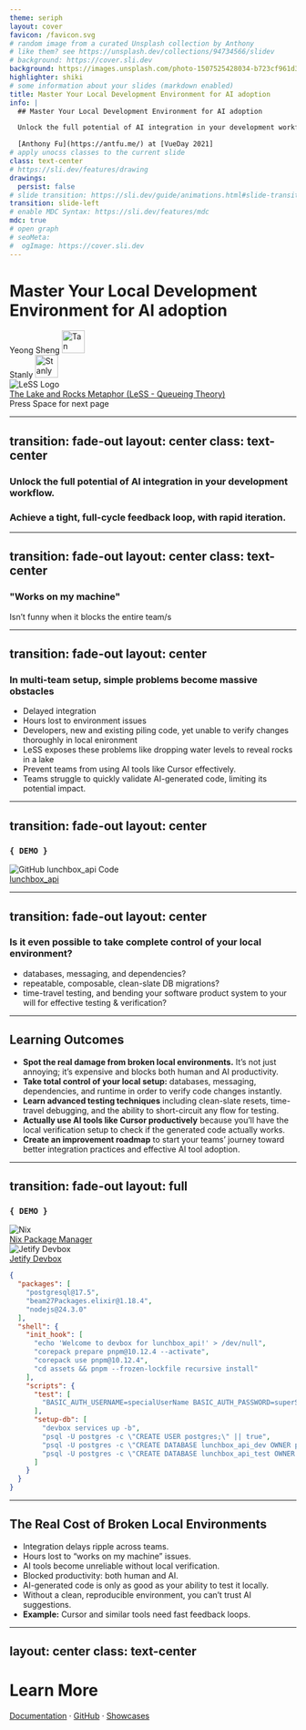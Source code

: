 ```yaml
---
theme: seriph
layout: cover
favicon: /favicon.svg
# random image from a curated Unsplash collection by Anthony
# like them? see https://unsplash.dev/collections/94734566/slidev
# background: https://cover.sli.dev
background: https://images.unsplash.com/photo-1507525428034-b723cf961d3e
highlighter: shiki
# some information about your slides (markdown enabled)
title: Master Your Local Development Environment for AI adoption
info: |
  ## Master Your Local Development Environment for AI adoption

  Unlock the full potential of AI integration in your development workflow by establishing a robust local environment. Achieve a tight, full-cycle feedback loop, with rapid iteration.

  [Anthony Fu](https://antfu.me/) at [VueDay 2021]
# apply unocss classes to the current slide
class: text-center
# https://sli.dev/features/drawing
drawings:
  persist: false
# slide transition: https://sli.dev/guide/animations.html#slide-transitions
transition: slide-left
# enable MDC Syntax: https://sli.dev/features/mdc
mdc: true
# open graph
# seoMeta:
#  ogImage: https://cover.sli.dev
---
```


# Master Your Local Development Environment for AI adoption


<!-- Add a break below the headings -->
<div class="mb-8"></div>

<div class="w-full flex flex-col items-end">
  <div class="uppercase text-sm tracking-widest flex gap-8 items-center mb-2">
    <!-- Yeong Sheng -->
    <div class="flex flex-col items-center">
      <span>Yeong Sheng</span>
      <a
        href="https://github.com/yeongsheng-tan"
        target="_blank"
        title="Tan Yeong Sheng's GitHub"
        class="mt-1"
      >
        <img
          src="https://github.com/yeongsheng-tan.png"
          alt="Tan Yeong Sheng's avatar"
          width="40"
          height="40"
          class="rounded-full border-2 border-gray-300"
        ></a>
    </div>
    <!-- Stanly -->
    <div class="flex flex-col items-center">
      <span>Stanly</span>
      <a
        href="https://github.com/stanlylau"
        target="_blank"
        title="Stanly Lau's GitHub"
        class="mt-1"
      >
        <img
          src="https://github.com/stanlylau.png"
          alt="Stanly Lau's avatar"
          width="40"
          height="40"
          class="rounded-full border-2 border-gray-300"
        />
      </a>
    </div>
  </div>
  <!-- LeSS Logo and Link Block, right-justified below avatars -->
  <div class="flex items-center gap-3">
    <img src="https://less.works/img/Less-Logo-7.png" class="h-8" alt="LeSS Logo">
    <a
      href="https://less.works/less/principles/queueing_theory#indirect-benefits-the-lake-and-rocks-metaphor"
      target="_blank"
      class="text-xs underline"
    >
      <div>The Lake and Rocks Metaphor (LeSS - Queueing Theory)</div>
    </a>
  </div>
  <!-- Next Page Block -->
  <div
    @click="$slidev.nav.next"
    class="mt-12 py-1 cursor-pointer hover:bg-white hover:bg-opacity-10 flex items-center gap-2"
    style="width: max-content;"
  >
    Press Space for next page <carbon:arrow-right />
  </div>
</div>


---
transition: fade-out
layout: center
class: text-center
---
  ### Unlock the full potential of AI integration in your development workflow.
  ### Achieve a tight, full-cycle feedback loop, with rapid iteration.

---
transition: fade-out
layout: center
class: text-center
---
  ### "Works on my machine"
  Isn’t funny when it blocks the entire team/s
  
---
transition: fade-out
layout: center
---
  ### In multi-team setup, simple problems become massive obstacles
  - Delayed integration
  - Hours lost to environment issues
  - Developers, new and existing piling code, yet unable to verify changes thoroughly in local enironment
  - LeSS exposes these problems like dropping water levels to reveal rocks in a lake
  - Prevent teams from using AI tools like Cursor effectively.
  - Teams struggle to quickly validate AI-generated code, limiting its potential impact.

---
transition: fade-out
layout: center
---
  ### `{ DEMO }`
  <!-- Code demo using lunchbox_api -->
  <div class="flex items-center gap-3">
    <img src="https://logos-world.net/wp-content/uploads/2020/11/GitHub-Logo-700x394.png" class="h-8" alt="GitHub lunchbox_api Code">
    <a
      href="https://github.com/yeongsheng-tan/lunchbox_api"
      target="_blank"
      class="text-xs underline"
    >
      <div>lunchbox_api</div>
    </a>
  </div>

---
transition: fade-out
layout: center
---
  
  ### Is it even possible to take complete control of your local environment?
  - databases, messaging, and dependencies?
  - repeatable, composable, clean-slate DB migrations?
  - time-travel testing, and bending your software product system to your will for effective testing & verification?
---

## Learning Outcomes

* **Spot the real damage from broken local environments.** It’s not just annoying; it’s expensive and blocks both human and AI productivity.
* **Take total control of your local setup:** databases, messaging, dependencies, and runtime in order to verify code changes instantly.
* **Learn advanced testing techniques** including clean-slate resets, time-travel debugging, and the ability to short-circuit any flow for testing.
* **Actually use AI tools like Cursor productively** because you’ll have the local verification setup to check if the generated code actually works.
* **Create an improvement roadmap** to start your teams’ journey toward better integration practices and effective AI tool adoption.

---
transition: fade-out
layout: full
---
  ### `{ DEMO }`
  <!-- Nix Flakes with Jetfy Devbox & direnv-->
  <div class="flex items-center gap-3">
    <img src="https://cdn.icon-icons.com/icons2/2699/PNG/512/nixos_logo_icon_169913.png" class="h-8" alt="Nix">
    <a
      href="https://nixos.org/"
      target="_blank"
      class="text-xs underline"
    >
      <div>Nix Package Manager</div>
    </a>
  </div>

  <div class="flex items-center gap-3">
    <img src="https://www.jetify.com/_next/image?url=https%3A%2F%2Fwww.datocms-assets.com%2F144604%2F1733460224-devbox.png&w=3840&q=75" class="h-8" alt="Jetify Devbox">
    <a
      href="https://jetify.com/"
      target="_blank"
      class="text-xs underline"
    >
      <div>Jetify Devbox</div>
    </a>
  </div>

```json {monaco}
{
  "packages": [
    "postgresql@17.5",
    "beam27Packages.elixir@1.18.4",
    "nodejs@24.3.0"
  ],
  "shell": {
    "init_hook": [
      "echo 'Welcome to devbox for lunchbox_api!' > /dev/null",
      "corepack prepare pnpm@10.12.4 --activate",
      "corepack use pnpm@10.12.4",
      "cd assets && pnpm --frozen-lockfile recursive install"
    ],
    "scripts": {
      "test": [
        "BASIC_AUTH_USERNAME=specialUserName BASIC_AUTH_PASSWORD=superSecretPassword mix test"
      ],
      "setup-db": [
        "devbox services up -b",
        "psql -U postgres -c \"CREATE USER postgres;\" || true",
        "psql -U postgres -c \"CREATE DATABASE lunchbox_api_dev OWNER postgres;\" || true",
        "psql -U postgres -c \"CREATE DATABASE lunchbox_api_test OWNER postgres;\" || true",
      ]
    }
  }
}
```
---

## The Real Cost of Broken Local Environments

* Integration delays ripple across teams.
* Hours lost to “works on my machine” issues.
* AI tools become unreliable without local verification.
* Blocked productivity: both human and AI.
* AI-generated code is only as good as your ability to test it locally.
* Without a clean, reproducible environment, you can’t trust AI suggestions.
* **Example:** Cursor and similar tools need fast feedback loops.

---
layout: center
class: text-center
---

# Learn More

[Documentation](https://sli.dev) · [GitHub](https://github.com/slidevjs/slidev) · [Showcases](https://sli.dev/resources/showcases)

<PoweredBySlidev mt-10 />